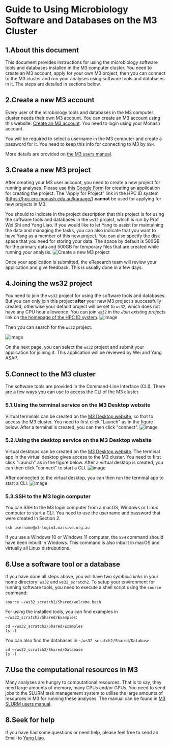 # Guide to Using Microbiology Software and Databases on the M3 Cluster

1.About this document
----------------------
This document provides instructions for using the microbiology software tools and databases installed in the M3 computer cluster. You need to create an M3 account, apply for your own M3 project, then you can connect to the M3 cluster and run your analyses using software tools and databases in it. The steps are detailed in sections below.

2.Create a new M3 account
----------------------
Every user of the mirobiology tools and databases in the M3 computer cluster needs their own M3 account. You can create an M3 account using this website:
  [Create an M3 account](https://hpc.erc.monash.edu.au/karaage/aafbootstrap). 
You need to login using your Monash account.

You will be required to select a username in the M3 computer and create a password for it. You need to keep this info for connecting to M3 by ```SSH```.

More details are provided on [the M3 users manual](https://docs.massive.org.au/M3/requesting-an-account.html).

3.Create a new M3 project
----------------------
After creating your M3 user account, you need to create a new project for running analyses. Please use [this Google Form](https://docs.google.com/forms/u/2/d/e/1FAIpQLSefDLmIesBaZ_90efzKQytg-2V5mBbSMfM0uW8MiCrgw3QMJg/viewform) for creating an application for creating the project. The "Apply for Project" link in the HPC ID system (https://hpc.erc.monash.edu.au/karaage/) **cannot** be used for applying for new projects in M3.

You should to indicate in the project description that this project is for using the software tools and databases in the ```ws32``` project, which is run by Prof Wei Shi and Yang Liao. If you would like to let Yang to assist for maintaining the data and managing the tasks, you can also indicate that you want to have Yang as a member of this new project. You can also specify the disk space that you need for storing your data. The space by default is 500GB for the primary data and 500GB for temporary files that are created while running your analysis.
![Create a new M3 project](https://github.com/user-attachments/assets/c8fdaea4-600c-41e2-8b2b-2b00485c67b6)

Once your application is submitted, the eResearch team will review your application and give feedback. This is usually done in a few days.

4.Joining the ws32 project
----------------------
You need to join the ```ws32``` project for using the software tools and databases. But you can only join this project __after__ your new M3 project s successfully created, otherwise your default project will be set to ```ws32```, which does not have any CPU hour allowence. You can join ```ws32``` in the _Join existing projects_ link on [the homepage of the HPC ID system](https://hpc.erc.monash.edu.au/karaage/).
![image](https://github.com/user-attachments/assets/94d9a7dd-f01f-4a72-bc55-7361c417d0a3)

Then you can search for the ```ws32``` project.

![image](https://github.com/user-attachments/assets/436caa09-b6ec-402c-a3e3-f7259053f17e)

On the next page, you can select the ```ws32``` project and submit your application for joining it. This application will be reviewed by Wei and Yang ASAP. 

5.Connect to the M3 cluster
-----------------------
The software tools are provided in the Command-Line Interface (CLI). There are a few ways you can use to access the CLI of the M3 cluster. 

### 5.1.Using the terminal service on the M3 Desktop website
Virtual terminals can be created on the [M3 Desktop website](https://m3-desktop.erc.monash.edu/), so that to access the M3 cluster. You need to first click "Launch" as in the figure below. After a terminal is created, you can then click "connect".
![image](https://github.com/user-attachments/assets/9b7eab45-de1a-406e-8a57-fea84e952703)

### 5.2.Using the desktop service on the M3 Desktop website
Virtual desktops can be created on the [M3 Desktop website](https://m3-desktop.erc.monash.edu/). The terminal app in the virtual desktop gives access to the M3 cluster. You need to first click "Launch" as in the figure below. After a virtual desktop is created, you can then click "connect" to start a CLI. 
![image](https://github.com/user-attachments/assets/5bb174ec-b0bf-4886-9862-8f709c9e8d27)

After connected to the virtual desktop, you can then run the terminal app to start a CLI.
![image](https://github.com/user-attachments/assets/7de90c13-66a3-4830-9bff-aa927897d730)

### 5.3.SSH to the M3 login computer
You can SSH to the M3 login computer from a macOS, Windows or Linux computer to start a CLI. You need to use the username and password that were created in Section 2.
```
ssh username@m3-login3.massive.org.au
```
If you use a Windows 10 or Windows 11 computer, the ```SSH``` command should have been inbuilt in Windows. This command is also inbuilt in macOS and virtually all Linux distrubutions.

6.Use a software tool or a database
-----------------------------
If you have done all steps above, you will have two _symbolic links_ in your home directory:
```ws32``` and ```ws32_scratch2```. To setup your environment for running software tools, you need to execute a shell script using the ```source``` command:
```
source ~/ws32_scratch2/Shared/welcome.bash
```

For using the installed tools, you can find examples in ```~/ws32_scratch2/Shared/Examples```:

```
cd ~/ws32_scratch2/Shared/Examples
ls -l
```

You can also find the databases in ```~/ws32_scratch2/Shared/Database```:

```
cd ~/ws32_scratch2/Shared/Database
ls -l
```


7.Use the computational resources in M3
-----------------------------
Many analyses are hungry to computational resources. That is to say, they need large amounts of memory, many CPUs and/or GPUs. You need to send jobs to the SLURM task management system to utilise the large amounts of resources in M3 for running these analyses. The manual can be found in [M3 SLURM users manual](https://docs.massive.org.au/M3/slurm/slurm-overview.html).

8.Seek for help
-----------------------------
If you have had some questions or need help, please feel free to send an Email to [Yang Liao](mailto:yang.liao@monash.edu).
